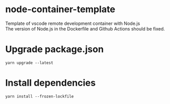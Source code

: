 # node-container-template

Template of vscode remote development container with Node.js  
The version of Node.js in the Dockerfile and Github Actions should be fixed.

# Upgrade package.json

```
yarn upgrade --latest
```

# Install dependencies

```
yarn install --frozen-lockfile
```
